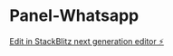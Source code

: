# Panel-Whatsapp

[Edit in StackBlitz next generation editor ⚡️](https://stackblitz.com/~/github.com/canpecho78/Panel-Whatsapp)